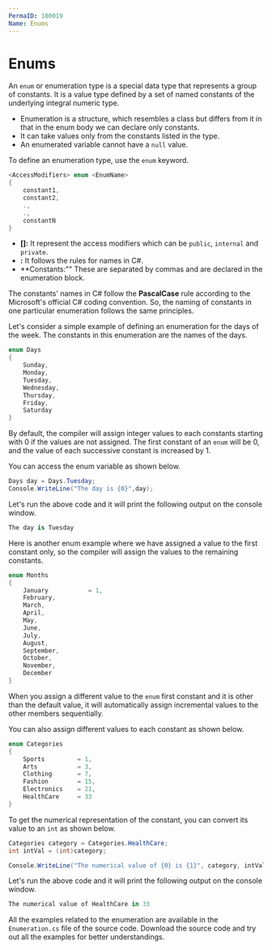```yaml
---
PermaID: 100019
Name: Enums
---
```


# Enums

An `enum` or enumeration type is a special data type that represents a group of constants. It is a value type defined by a set of named constants of the underlying integral numeric type. 

 - Enumeration is a structure, which resembles a class but differs from it in that in the enum body we can declare only constants. 
 - It can take values only from the constants listed in the type. 
 - An enumerated variable cannot have a `null` value.

To define an enumeration type, use the `enum` keyword.

```csharp
<AccessModifiers> enum <EnumName>
{
    constant1, 
    constant2, 
    ., 
    ., 
    constantN
}
```

 - **[<AccessModifiers>]:** It represent the access modifiers which can be `public`, `internal` and `private`. 
 - **<EnumName>:** It follows the rules for names in C#. 
 - **Constants:"" These are separated by commas and are declared in the enumeration block.

The constants' names in C# follow the **PascalCase** rule according to the Microsoft's official C# coding convention. So, the naming of constants in one particular enumeration follows the same principles.

Let's consider a simple example of defining an enumeration for the days of the week. The constants in this enumeration are the names of the days.

```csharp
enum Days
{
    Sunday,
    Monday,
    Tuesday,
    Wednesday,
    Thursday,
    Friday,
    Saturday   
}
```

By default, the compiler will assign integer values to each constants starting with 0 if the values are not assigned. The first constant of an `enum` will be 0, and the value of each successive constant is increased by 1.

You can access the enum variable as shown below.

```csharp
Days day = Days.Tuesday;
Console.WriteLine("The day is {0}",day);
```

Let's run the above code and it will print the following output on the console window.

```csharp
The day is Tuesday
```

Here is another enum example where we have assigned a value to the first constant only, so the compiler will assign the values to the remaining constants.

```csharp
enum Months
{
    January           = 1,
    February,
    March,
    April,
    May,
    June,
    July,
    August,
    September,
    October,
    November,
    December
}
```

When you assign a different value to the `enum` first constant and it is other than the default value, it will automatically assign incremental values to the other members sequentially.

You can also assign different values to each constant as shown below.

```csharp
enum Categories
{
    Sports         = 1,
    Arts           = 3,
    Clothing       = 7,
    Fashion        = 15,
    Electronics    = 21,
    HealthCare     = 33
}
```

To get the numerical representation of the constant, you can convert its value to an `int` as shown below.

```csharp
Categories category = Categories.HealthCare;
int intVal = (int)category;

Console.WriteLine("The numerical value of {0} is {1}", category, intVal);
```

Let's run the above code and it will print the following output on the console window.

```csharp
The numerical value of HealthCare in 33
```

All the examples related to the enumeration are available in the `Enumeration.cs` file of the source code. Download the source code and try out all the examples for better understandings.